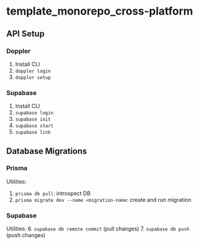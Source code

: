 # template_monorepo_cross-platform

## API Setup

### Doppler
1. Install CLI
2. `doppler login`
3. `doppler setup`

### Supabase
1. Install CLI
2. `supabase login`
3. `supabase init`
4. `supabase start`
5. `supabase link`

## Database Migrations

### Prisma
Utilities:
1. `prisma db pull`: introspect DB
2. `prisma migrate dev --name <migration-name`: create and run migration

### Supabase
Utilities:
6. `supabase db remote commit` (pull changes)
7. `supabase db push` (push changes)
